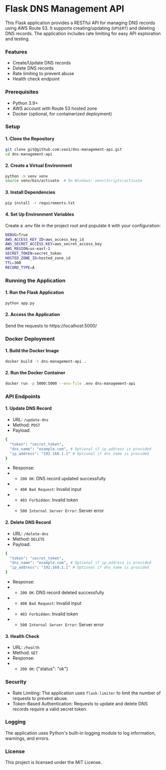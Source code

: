 # Flask DNS Management API

This Flask application provides a RESTful API for managing DNS records using AWS Route 53. It supports creating/updating (`UPSERT`) and deleting DNS records. The application includes rate limiting for easy API exploration and testing.

### Features
- Create/Update DNS records
- Delete DNS records
- Rate limiting to prevent abuse
- Health check endpoint

### Prerequisites
- Python 3.9+
- AWS account with Route 53 hosted zone
- Docker (optional, for containerized deployment)

### Setup

#### 1. Clone the Repository
```bash
git clone git@github.com:veo1/dns-management-api.git
cd dns-management-api
```

#### 2. Create a Virtual Environment
```bash
python -m venv venv
source venv/bin/activate  # On Windows: venv\Scripts\activate
```

#### 3. Install Dependencies
```bash
pip install -r requirements.txt
```

#### 4. Set Up Environment Variables
Create a .env file in the project root and populate it with your configuration:
```bash
DEBUG=True
AWS_ACCESS_KEY_ID=aws_access_key_id
AWS_SECRET_ACCESS_KEY=aws_secret_access_key
AWS_REGION=us-east-1
SECRET_TOKEN=secret_token
HOSTED_ZONE_ID=hosted_zone_id
TTL=300
RECORD_TYPE=A
```

### Running the Application

#### 1. Run the Flask Application
```bash
python app.py
```

#### 2. Access the Application
Send the requests to https://localhost:5000/


### Docker Deployment

#### 1. Build the Docker Image
```bash
docker build -t dns-management-api .
```

#### 2. Run the Docker Container
```bash
docker run -p 5000:5000 --env-file .env dns-management-api
```

### API Endpoints

#### 1. Update DNS Record
- URL: `/update-dns`
- Method: `POST`
- Payload:
```bash
{
  "token": "secret_token",
  "dns_name": "example.com", # Optional if ip_address is provided
  "ip_address": "192.168.1.1" # Optional if dns_name is provided
}
```
- Response:
- - `200 OK`: DNS record updated successfully
- - `400 Bad Request`: Invalid input
- - `403 Forbidden`: Invalid token
- - `500 Internal Server Error`: Server error

#### 2. Delete DNS Record
- URL: `/delete-dns`
- Method: `DELETE`
- Payload:
```bash
{
  "token": "secret_token",
  "dns_name": "example.com", # Optional if ip_address is provided
  "ip_address": "192.168.1.1" # Optional if dns_name is provided
}
```
- Response:
- - `200 OK`: DNS record deleted successfully
- - `400 Bad Request`: Invalid input
- - `403 Forbidden`: Invalid token
- - `500 Internal Server Error`: Server error

#### 3. Health Check

- URL: `/health`
- Method: `GET`
- Response:
- - `200 OK`: {"status": "ok"}


### Security
- Rate Limiting: The application uses `flask-limiter` to limit the number of requests to prevent abuse.
- Token-Based Authentication: Requests to update and delete DNS records require a valid secret token.


### Logging
The application uses Python's built-in logging module to log information, warnings, and errors.

### License
This project is licensed under the MIT License.
